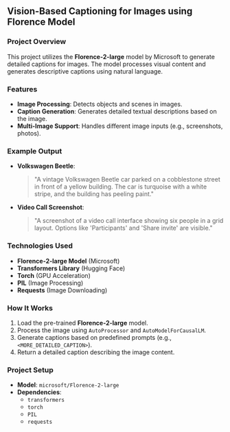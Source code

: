 ## Vision-Based Captioning for Images using Florence Model

### Project Overview
This project utilizes the **Florence-2-large** model by Microsoft to generate detailed captions for images. The model processes visual content and generates descriptive captions using natural language.

### Features
- **Image Processing**: Detects objects and scenes in images.
- **Caption Generation**: Generates detailed textual descriptions based on the image.
- **Multi-Image Support**: Handles different image inputs (e.g., screenshots, photos).

### Example Output
- **Volkswagen Beetle**:
  > "A vintage Volkswagen Beetle car parked on a cobblestone street in front of a yellow building. The car is turquoise with a white stripe, and the building has peeling paint."

- **Video Call Screenshot**:
  > "A screenshot of a video call interface showing six people in a grid layout. Options like 'Participants' and 'Share invite' are visible."

### Technologies Used
- **Florence-2-large Model** (Microsoft)
- **Transformers Library** (Hugging Face)
- **Torch** (GPU Acceleration)
- **PIL** (Image Processing)
- **Requests** (Image Downloading)

### How It Works
1. Load the pre-trained **Florence-2-large** model.
2. Process the image using `AutoProcessor` and `AutoModelForCausalLM`.
3. Generate captions based on predefined prompts (e.g., `<MORE_DETAILED_CAPTION>`).
4. Return a detailed caption describing the image content.

### Project Setup
- **Model**: `microsoft/Florence-2-large`
- **Dependencies**:
  - `transformers`
  - `torch`
  - `PIL`
  - `requests`
